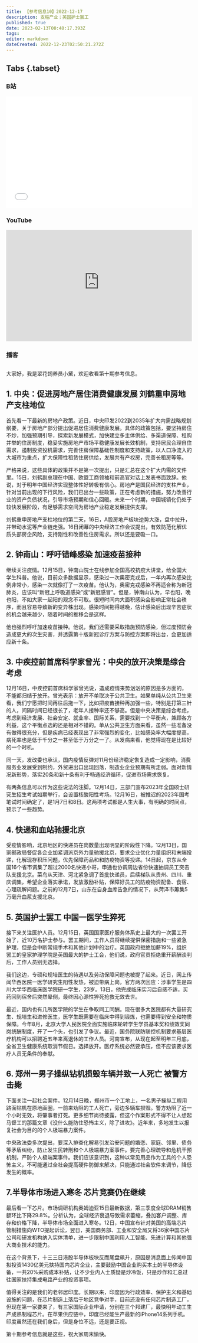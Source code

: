 ```yaml
---
title: 【参考信息10】2022-12-17
description: 支柱产业；英国护士罢工
published: true
date: 2023-02-13T00:40:17.393Z
tags: 
editor: markdown
dateCreated: 2022-12-23T02:50:21.272Z
---
```


## Tabs {.tabset}
### B站
<div style="position: relative; padding: 30% 45%;">
<iframe style="position: absolute; width: 100%; height: 100%; left: 0; top: 0;" src="//player.bilibili.com/player.html?&bvid=BV1TR4y1k7Ev&page=1&as_wide=1&high_quality=1&danmaku=1&autoplay=0" scrolling="no" border="0" frameborder="no" framespacing="0" allowfullscreen="true"></iframe>
</div>

### YouTube
<div style="position: relative; padding: 30% 45%;">
<iframe style="position: absolute; top: 0; left: 0; width: 100%; height: 100%;" src="https://www.youtube-nocookie.com/embed/yR2COaf0Pxw" title="YouTube video player" frameborder="0" allow="accelerometer; autoplay; clipboard-write; encrypted-media; gyroscope; picture-in-picture" allowfullscreen></iframe>
</div>
  
### 播客
<div class="podcast-player"></div>

## 

大家好，我是翠花饲养员小黛，欢迎收看第十期参考信息。

## 1. 中央：促进房地产居住消费健康发展 刘鹤重申房地产支柱地位

首先看一下最新的房地产政策。近日，中央印发2022到2035年扩大内需战略规划纲要，关于房地产部分提出促进居住消费健康发展。具体的政策包括，要坚持房住不炒，加强预期引导，探索新发展模式，加快建立多主体供给、多渠道保障、租购并举的住房制度，稳妥实施房地产市场平稳健康发展长效机制，支持居民合理自住需求，遏制投资投机需求，完善住房保障基础性制度和支持政策，以人口净流入的大城市为重点，扩大保障性租赁住房供给，发展共有产权房，完善长租房等等。

严格来说，这些具体的政策并不是第一次提出，只是汇总在这个扩大内需的文件里。15日，刘鹤副总理在中国、欧盟工商领袖和前高官对话上发表书面致辞。他说，对于明年中国经济实现整体性好转极有信心。房地产是国民经济的支柱产业，针对当前出现的下行风险，我们已出台一些政策，正在考虑新的措施，努力改善行业的资产负债状况，引导市场预期和信心回暖。未来一个时期，中国城镇化仍处于较快发展阶段，有足够需求空间为房地产业稳定发展提供支撑。

刘鹤重申房地产支柱地位的第二天，16日，A股房地产板块逆势大涨，盘中拉升，并带动水泥等产业链走强。16日闭幕的中央经济工作会议提出，有效防范化解优质头部房企风险，支持刚性和改善性住房需求。所以还是要吸一口。

## 2. 钟南山：呼吁错峰感染 加速疫苗接种

继续关注疫情。12月15日，钟南山院士在线参加全国高校抗疫大讲堂，给全国大学生科普。他说，目前众多数据显示，感染过一次奥密克戎后，一年内再次感染比例非常小，感染一次就像打了一次疫苗。他认为，奥密克戎感染不再适合称为新冠肺炎，应该叫“新冠上呼吸道感染”或“新冠感冒”。但是，钟南山认为，早也阳，晚也阳，不如大家一起阳的观念不可取。很短时间内大面积感染会影响正常社会秩序，而且容易导致新的变异株出现。感染时间拖得越晚，估计感染后出现辛苦症状的机会越来越少，随着时间的推移会是这样。

他也强烈呼吁加速疫苗接种。他说，我们还需要采取措施预防感染，但过度预防会造成更大的次生灾害，并透露第十版新冠诊疗方案与防控方案即将出台，会更加适应新十条。

## 3. 中疾控前首席科学家曾光：中央的放开决策是综合考虑

12月16日，中疾控前首席科学家曾光说，造成疫情来势汹汹的原因是多方面的，不能都归结于放开。曾光表示：放开不单取决于公共卫生。如果单纯从公共卫生来看，我们宁愿把时间再往后拖一下，比如把疫苗接种再加强一些，特别是打第三针的人，间隔时间已经很长了，老年人接种率还不够高。但是中央决策是综合考虑，考虑到经济发展、社会安定、就业率、国际关系，需要找到一个平衡点，兼顾各方利益，这个平衡点选的还是相对不错的。单从公共卫生方面来看，虽然一些准备没有做得很充分，但是疾病已经表现出了非常强烈的变化，比如感染率大幅度提高，病死率也是低于千分之一甚至低于万分之一了。从发病来看，他觉得现在是比较好的一个时机。

同一天，发改委也承认，国内疫情反弹对11月份经济稳定恢复造成一定影响，消费服务业发展受到制约，外贸进出口出现回落，制造业企业预期有所走弱。面对新情况新形势，落实20条和新十条有利于畅通经济循环，促进市场需求恢复。

有两条信息可以作为这些说法的注脚。12月14日，三部门宣布2023年全国硕士研究生招生考试如期举行，会设置核酸阳性考场。12月16日，被推迟的2023年国考笔试时间确定了，是1月7日和8日。这两项考试都是人生大事，有明确的时间点，预示了一些趋势。

## 4. 快递和血站驰援北京

受疫情影响，北京地区的快递员在岗数量出现明显的阶段性下降。12月13日，国家邮政局督促各企业加紧调派京外力量驰援北京，要求企业优化力量组织和末端投递，化解现存积压问题，优先保障药品和和防疫物资等投递。14日起，京东从全国16个省市调集了超过2000名快递小哥，申通也协调周边省份快速抽调员工突击队支援北京。菜鸟从天津、河北紧急调了首批快递员，后续梯队从贵州、四川、重庆调集，希望企业落实承诺，发放激励补贴，保障好员工的防疫物资配备、食宿、心理疏解问题。之前的12月7日，山东在自身血库告急的情况下，从菏泽市筹集5万毫升血浆支援北京。

## 5. 英国护士罢工 中国一医学生猝死

接下来关注医护人员。12月15日，英国国家医疗服务体系史上最大的一次罢工开始了，近10万名护士参与。罢工期间，工作人员将继续提供保密措施和一些紧急护理，但是会中断常规手术和其他计划中的治疗。英国政府拒绝加薪19%，组织罢工的皇家护理学院是英国最大的护士工会，他们说，政府官员拒绝重开薪酬谈判后，工作人员别无选择。

我们这边，专硕和规培医生的待遇以及劳动保障问题也被提了起来。近日，网上传闻华西医院一医学研究生阳性发热，被迫带病上岗，官方两次回应：涉事学生是四川大学华西临床医学院研一学生，23岁。13日，他完成临床实习后自感不适，买药回到宿舍后突然晕倒，最终因心源性猝死抢救无效去世。

最近，国内也有几所医学院的学生在争取同工同酬。现在很多大医院都有大量研究生、规培生和进修医生，医学生既需要在临床中得到锻炼，也需要得到安全和物质保障。今年8月，北京大学人民医院全面实施临床轮转学生学员基本奖和绩效奖同岗统酬制度，开了一个头，也引发了争议。最近，国务院联防联控机制要求基层医疗机构可以招聘近五年来离退休的工作人员。河南宣布，从现在起至明年三月底，全省卫生健康系统取消节假日。选择放开。医疗系统必然要承压，但不应该要求医疗人员无条件的奉献。

## 6. 郑州一男子操纵钻机损毁车辆并致一人死亡 被警方击毙

下面关注一起社会案件。12月14日晚，郑州市一个工地上，一名男子操纵工程用路面钻机在原地画圈，一前来劝阻的工人死亡，旁边多辆车损毁。警方劝阻了近一个小时无效，将肇事者打死。更多细节尚待披露，但这个作案形式不得不让人想起马督工的那篇文章《没什么能防住恐怖主义，除了进攻》。近年来，多地发生以报复社会为目的的个人极端暴力案件。

中央政法委多次提出，要深入排查化解易引发治安问题的婚恋、家庭、邻里、债务等矛盾纠纷，防止发生民转刑和个人极端暴力案事件。要完善心理疏导和危机干预机制，严防个人极端案事件。我们应该意识到，这种以常见用品作为工具的个人恐怖主义，不可能通过全社会提高硬件防御来解决，只能通过社会软件来调节，降低发生的概率。

## 7.半导体市场进入寒冬 芯片竞赛仍在继续

最后看一下芯片。市场调研机构奥姆迪亚15日最新数据，第三季度全球DRAM销售额环比下降29.8%。分析认为，全球经济衰退导致需求萎缩，叠加客户调整、库存和价格下降，半导体市场全面进入寒冬。12日，中国宣布针对美国的高端芯片管制措施向WTO提起诉讼，翌日，美国商务部、工业和安全局又将36家中国芯片公司和研发机构纳入实体清单，进一步限制中国利用人工智能、先进计算和其他强大商业技术的能力。

在这个背景下，十三三日港股半导体板块反而尾盘飙升，原因是消息面上传闻中国拟投资1430亿美元扶持国内芯片企业，主要鼓励中国企业购买本土的半导体设备，一共20%采购成本补贴，让不少业内人士质疑是炒冷饭，只是炒作和汇总过往国家扶持集成电路产业的投资事项。

值得关注的是我们的老邻居印度。长期以来，印度因为行政效率、保护主义和基础设施的问题，在芯片制造上落后于地区竞争对手，目前还没有任何芯片制造工厂，但现在第一家要来了，有三家国际企业申请，分别在三个邦建厂，最快明年动工生产成熟制程芯片。在苹果供应链中，印度已经能生产最新的iPhone14系列手机。印度虽然还在我们身后，但是身位不远，还是要正视。

第十期参考信息就是这些，祝大家周末愉快。

